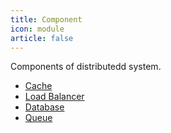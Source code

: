 ```yaml
---
title: Component
icon: module
article: false
---
```

Components of distributedd system.

- [Cache](./cache.md)
- [Load Balancer](./load-balancer.md)
- [Database](./database.md)
- [Queue](./queue.md)
